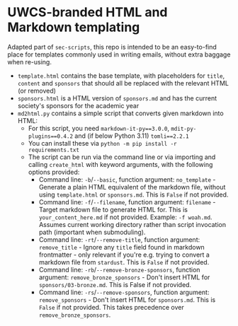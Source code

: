# UWCS-branded HTML and Markdown templating

Adapted part of `sec-scripts`, this repo is intended to be an easy-to-find place for templates commonly used in writing emails, without extra baggage when re-using.
- `template.html` contains the base template, with placeholders for `title`, `content` and `sponsors` that should all be replaced with the relevant HTML (or removed)
- `sponsors.html` is a HTML version of `sponsors.md` and has the current society's sponsors for the academic year
- `md2html.py` contains a simple script that converts given markdown into HTML:
  - For this script, you need `markdown-it-py==3.0.0`, `mdit-py-plugins==0.4.2` and (if below Python 3.11) `tomli==2.2.1`
  - You can install these via `python -m pip install -r requirements.txt`
  - The script can be run via the command line or via importing and calling `create_html` with keyword arguments, with the following options provided:
    - Command line: `-b`/`--basic`, function argument: `no_template` - Generate a plain HTML equivalent of the markdown file, without using `template.html` or `sponsors.md`. This is `False` if not provided.
    - Command line: `-f`/`--filename`, function argument: `filename` - Target markdown file to generate HTML for. This is `your_content_here.md` if not provided. Example: `-f woah.md`. Assumes current working directory rather than script invocation path (important when submoduling).
    - Command line: `-rt`/`--remove-title`, function argument: `remove_title`  - Ignore any `title` field found in markdown frontmatter - only relevant if you're e.g. trying to convert a markdown file from `stardust`. This is `False` if not provided.
    - Command line: `-rb`/`--remove-bronze-sponsors`, function argument: `remove_bronze_sponsors` - Don't insert HTML for `sponsors/03-bronze.md`. This is False if not provided.
    - Command line: `-rs`/`--remove-sponsors`, function argument: `remove_sponsors` - Don't insert HTML for `sponsors.md`. This is `False` if not provided. This takes precedence over `remove_bronze_sponsors`.
